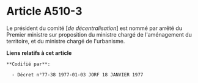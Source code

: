 # Article A510-3

Le président du comité [*de décentralisation*] est nommé par arrêté du Premier ministre sur proposition du ministre chargé de
l'aménagement du territoire, et du ministre chargé de l'urbanisme.

**Liens relatifs à cet article**

	**Codifié par**:

	  - Décret n°77-38 1977-01-03 JORF 18 JANVIER 1977
